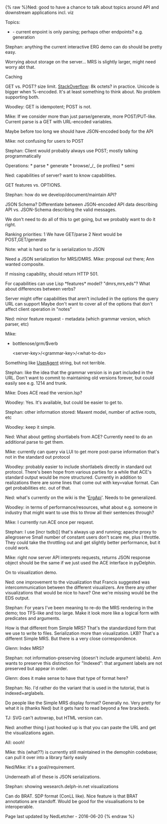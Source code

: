{% raw %}Ned: good to have a chance to talk about topics around API and
downstream applications incl. viz

Topics:

- \- current enpoint is only parsing; perhaps other endpoints? e.g.
generation

Stephan: anything the current interactive ERG demo can do should be
pretty easy.

Worrying about storage on the server... MRS is slightly larger, might
need worry abt that.

Caching

GET vs. POST? size limit. [StackOverflow](/StackOverflow): 8k octets? in
practice. Unicode is bigger when %-encoded. It's at least something to
think about. No problem supporting both.

Woodley: GET is idempotent; POST is not.

Mike: If we consider more than just parse/generate, more POST/PUT-like.
Current parse is a GET with URL-encoded variables.

Maybe before too long we should have JSON-encoded body for the API

Mike: not confusing for users to POST

Stephan: Client would probably always use POST; mostly talking
programmatically

Operations: \* parse \* generate \* browse/\_/\_ (ie profiles) \* semi

Ned: capabilities of server? want to know capabilities.

GET features vs. OPTIONS.

Stephan: how do we develop/document/maintain API?

JSON Schema? Differentiate between JSON-encoded API data describing API
vs. JSON-Schema describing the valid messages.

We don't need to do all of this to get going, but we probably want to do
it right.

Ranking priorities: 1 We have GET/parse 2 Next would be
POST,GET/generate

Note: what is hard so far is serialization to JSON

Need a JSON serialization for MRS/DMRS. Mike: proposal out there; Ann
wanted composite.

If missing capability, should return HTTP 501.

For capabilities can use Lisp \*features\* model? "dmrs,mrs,eds"? What
about differences between verbs?

Server might offer capabilities that aren't included in the options the
query URL can support Maybe don't want to cover all of the options that
don't affect client operation in "notes"

Ned: minor feature request - metadata (which grammar version, which
parser, etc)

Mike:

- bottlenose/grm/$verb
  
  &lt;server-key&gt;/&lt;grammar-key&gt;/&lt;what-to-do&gt;

Something like [UserAgent](/UserAgent) string, but not terrible.

Stephan: like the idea that the grammar version is in part included in
the URL. Don't want to commit to maintaining old versions forever, but
could easily see e.g. 1214 and trunk.

Mike: Does ACE read the version.lsp?

Woodley: Yes. It's available, but could be easier to get to.

Stephan: other information stored: Maxent model, number of active roots,
etc

Woodley: keep it simple.

Ned: What about getting shortlabels from ACE? Currently need to do an
additional parse to get them.

Mike: currently can query via LUI to get more post-parse information
that's not in the standard out protocol

Woodley: probably easier to include shortlabels directly in standard out
protocol. There's been hope from various parties for a while that ACE's
standard output would be more structured. Currently in addition to
realizations there are some lines that come out with key=value format.
Can get probabilities etc. out of that.

Ned: what's currently on the wiki is the '[ErgApi](https://blog.inductorsoftware.com/docsproto/erg/ErgApi)'. Needs to be
generalized.

Woodley: in terms of performance/resources, what about e.g. someone in
industry that might want to use this to throw all their sentences
through?

Mike: I currently run ACE once per request.

Stephan: I use \[incr tsdb()\] that's always up and running; apache
proxy to allegroserve Small number of constant users don't scare me,
plus I throttle. They could take the throttling out and get slightly
better performance, but it could work.

Mike: right now server API interprets requests, returns JSON response
object should be the same if we just used the ACE interface in
pyDelphin.

On to visualization demo.

Ned: one improvement to the vizualization that Francis suggested was
intercommunication between the different visualizers. Are there any
other visualizations that would be nice to have? One we're missing would
be the EDS output.

Stephan: For years I've been meaning to re-do the MRS rendering in the
demo; too TFS-like and too large. Make it look more like a logical form
with predicates and arguments.

How is that different from Simple MRS? That's the standardized form that
we use to write to files. Serialization more than visualization. LKB?
That's a different Simple MRS. But there is a very close correspondence.

Glenn: Index MRS?

Stephan: not information-preserving (doesn't include argument labels).
Ann wants to preserve this distinction for "Indexed": that argument
labels are not preserved but appear in order.

Glenn: does it make sense to have that type of format here?

Stephan: No. I'd rather do the variant that is used in the tutorial,
that is indexed+arglabels.

Do people like the Simple MRS display format? Generally no. Very pretty
for what it is (thanks Ned) but it gets hard to read beyond a few
brackeds.

TJ: SVG can't autowrap, but HTML version can.

Ned: another thing I just hooked up is that you can paste the URL and
get the visualizations again.

All: oooh!

Mike: this (what??) is currently still maintained in the demophin
codebase; can pull it over into a library fairly easily

Ned/Mike: it's a goal/requirement.

Underneath all of these is JSON serializations.

Stephan: showing wesearch.delph-in.net visualizations

Can do BRAT. SDP format (ConLL like). Nice feature is that BRAT
annotations are standoff. Would be good for the visualisations to be
interoperable.

Page last updated by NedLetcher - 2016-06-20
{% endraw %}